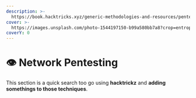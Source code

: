```yaml
---
description: >-
  https://book.hacktricks.xyz/generic-methodologies-and-resources/pentesting-network
cover: >-
  https://images.unsplash.com/photo-1544197150-b99a580bb7a8?crop=entropy&cs=srgb&fm=jpg&ixid=M3wxOTcwMjR8MHwxfHNlYXJjaHw0fHxuZXR3b3JraW5nfGVufDB8fHx8MTY4ODAwOTM4N3ww&ixlib=rb-4.0.3&q=85
coverY: 0
---
```


# 👁️ Network Pentesting

This section is a quick search too go using **hacktrickz** and **adding somethings to those techniques**.
